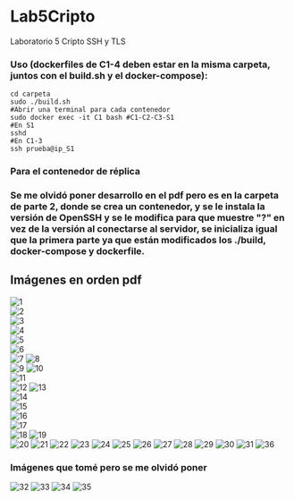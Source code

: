 # Lab5Cripto
Laboratorio 5 Cripto SSH y TLS
### Uso (dockerfiles de C1-4 deben estar en la misma carpeta, juntos con el build.sh y el docker-compose):
```
cd carpeta
sudo ./build.sh
#Abrir una terminal para cada contenedor
sudo docker exec -it C1 bash #C1-C2-C3-S1
#En S1
sshd
#En C1-3
ssh prueba@ip_S1
```
### Para el contenedor de réplica
### Se me olvidó poner desarrollo en el pdf pero es en la carpeta de parte 2, donde se crea un contenedor, y se le instala la versión de OpenSSH y se le modifica para que muestre "?" en vez de la versión al conectarse al servidor, se inicializa igual que la primera parte ya que están modificados los ./build, docker-compose y dockerfile.
## Imágenes en orden pdf
![1](imagenes/df16.PNG?raw=true "Title")  
![2](imagenes/df18.PNG?raw=true "Title")  
![3](imagenes/df20.PNG?raw=true "Title")  
![4](imagenes/df22.PNG?raw=true "Title")  
![5](imagenes/cred.PNG?raw=true "Title")  
![6](imagenes/ipes.PNG?raw=true "Title")  
![7](imagenes/inits.PNG?raw=true "Title") 
![8](imagenes/C1S1PLENG.PNG?raw=true "Title")  
![9](imagenes/C1S1.PNG?raw=true "Title") 
![10](imagenes/C2S1PLENG.PNG?raw=true "Title")  
![11](imagenes/C2S1.PNG?raw=true "Title")     
![12](imagenes/C3S1PLENG.PNG?raw=true "Title") 
![13](imagenes/C3S1.PNG?raw=true "Title")  
![14](imagenes/trac1.PNG?raw=true "Title")  
![15](imagenes/trac2.PNG?raw=true "Title")  
![16](imagenes/trac3.PNG?raw=true "Title")  
![17](imagenes/trac4.PNG?raw=true "Title")  
![18](imagenes/S1C1.PNG?raw=true "Title") 
![19](imagenes/S1C2.PNG?raw=true "Title")  
![20](imagenes/S1C3.PNG?raw=true "Title") 
![21](imagenes/lengt.PNG?raw=true "Title") 
![22](imagenes/c1.PNG?raw=true "Title")
![23](imagenes/c2.PNG?raw=true "Title") 
![24](imagenes/c3.PNG?raw=true "Title") 
![25](imagenes/S1.PNG?raw=true "Title")
![26](imagenes/algoC1.PNG?raw=true "Title")
![27](imagenes/ALGOc2.PNG?raw=true "Title")
![28](imagenes/algoc3.PNG?raw=true "Title")
![29](imagenes/algos1.PNG?raw=true "Title")
![30](imagenes/replica%20entrar.PNG?raw=true "Title")
![31](imagenes/replicIP.PNG?raw=true "Title") 
![36](imagenes/2.png?raw=true "Title")
### Imágenes que tomé pero se me olvidó poner
![32](imagenes/compose.PNG?raw=true "Title")
![33](imagenes/conexiones.PNG?raw=true "Title") 
![34](imagenes/cont1.PNG?raw=true "Title")
![35](imagenes/hash1.PNG?raw=true "Title") 
